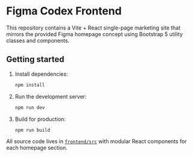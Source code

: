 # Figma Codex Frontend

This repository contains a Vite + React single-page marketing site that mirrors the provided Figma homepage
concept using Bootstrap 5 utility classes and components.

## Getting started

1. Install dependencies:

   ```bash
   npm install
   ```

2. Run the development server:

   ```bash
   npm run dev
   ```

3. Build for production:

   ```bash
   npm run build
   ```

All source code lives in [`frontend/src`](frontend/src) with modular React components for each homepage section.

